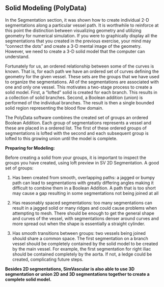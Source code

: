 ## Solid Modeling (PolyData) ##

In the Segmentation section, it was shown how to create individual 2-D segmentations along a particular vessel path. It is worthwhile to reinforce at this point the distinction between visualizing geometry and utilizing geometry for numerical simulation. If you were to graphically display all the segmentations that you created in the previous exercise, your mind may “connect the dots” and create a 3-D mental image of the geometry. However, we need to create a 3-D solid model that the computer can understand.

Fortunately for us, an ordered relationship between some of the curves is known. That is, for each path we have an ordered set of curves defining the geometry for the given vessel. These sets are the groups that we have used to organize the segmentations. All of the segmentations are associated with one and only one vessel. This motivates a two-stage process to create a solid model. First, a “lofted” solid is created for each branch. This results in a collection of solid branches. Second, a Boolean addition (union) is performed of the individual branches. The result is then a single bounded solid region representing the blood flow domain.

The PolyData software combines the created set of groups an ordered Boolean Addition. Each group of segmentations represents a vessel and these are placed in a ordered list. The first of these ordered groups of segmentations is lofted with the second and each subsequent group is lofted to this growing union until the model is complete.

**Preparing for Modeling:**

Before creating a solid from your groups, it is important to inspect the groups you have created, using loft preview in SV 2D Segmentation. A good set of groups:

1. Has been created from smooth, overlapping paths: a jagged or bumpy path can lead to segmentations with greatly differing angles making it difficult to combine them in a Boolean Addition. A path that is too short may cause a gap resulting in some segmentations not being joined at all

2. Has reasonably spaced segmentations: too many segmentations can result in a jagged solid or many ridges and could cause problems when attempting to mesh. There should be enough to get the general shape and curves of the vessel, with segmentations denser around curves and more spread out when the shape is essentially a straight cylinder.

3. Has smooth transitions between groups: two vessels being joined should share a common space. The first segmentation on a branch vessel should be completely contained by the solid model to be created by the main vessel. For example, the first segmentation for right iliac should be contained completely by the aorta. If not, a ledge could be created, complicating future steps.

**Besides 2D segmentations, SimVascular is also able to use 3D segmentation or union 2D and 3D segmentations together to create a complete solid model.**